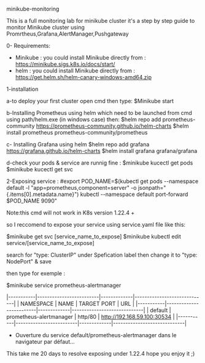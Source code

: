 minikube-monitoring

This is a full monitoring lab for minikube cluster 
it's a step by step guide to monitor Minikube cluster using Promrtheus,Grafana,AlertManager,Pushgateway

0- Requirements:

* Minikube : you could install Minikube directly from : https://minikube.sigs.k8s.io/docs/start/
* helm :     you could install Minikube directly from : https://get.helm.sh/helm-canary-windows-amd64.zip


1-installation 

 a-to deploy your first cluster open cmd then type:
  $Minikube start 

 b-Installing Prometheus using helm which need to be launched from cmd using path/helm.exe (in windows case) then:
  $helm repo add prometheus-community https://prometheus-community.github.io/helm-charts
  $helm install prometheus prometheus-community/prometheus

 c- Installing Grafana using helm
  $helm repo add grafana https://grafana.github.io/helm-charts
  $helm install grafana grafana/grafana

 d-check your pods & service  are runnig fine :
  $minikube kucectl get pods
  $minikube kucectl get svc

2-Exposing service : 
  #export POD_NAME=$(kubectl get pods --namespace default -l "app=prometheus,component=server" -o jsonpath="{.items[0].metadata.name}")
   kubectl --namespace default port-forward $POD_NAME 9090"

Note:this cmd will not work in K8s version 1.22.4 +

so I reccomend to expose your service using service.yaml file like this:

$minikube get svc [service_name_to_expose]
$minikube kubectl edit service/[service_name_to_expose]

search for "type: ClusterIP" under Spefication label then change it to "type: NodePort" & save

then type for exemple :


$minikube service prometheus-alertmanager

|-----------|-------------------------|-------------|-----------------------------|
| NAMESPACE |          NAME           | TARGET PORT |             URL             |
|-----------|-------------------------|-------------|-----------------------------|
| default   | prometheus-alertmanager | http/80     | http://192.168.59.100:30534 |
|-----------|-------------------------|-------------|-----------------------------|
* Ouverture du service default/prometheus-alertmanager dans le navigateur par défaut...

This take me 20 days to resolve exposing under 1.22.4  hope you  enjoy it ;)









